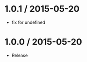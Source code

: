 
1.0.1 / 2015-05-20
==================

  * fix for undefined

1.0.0 / 2015-05-20
==================

  * Release
